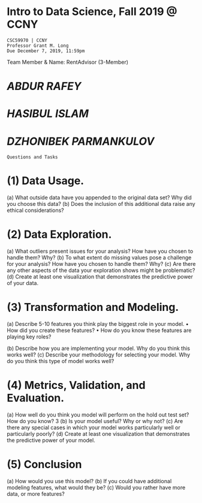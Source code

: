 # Intro to Data Science, Fall 2019 @ CCNY
    CSC59970 | CCNY
    Professor Grant M. Long
    Due December 7, 2019, 11:59pm

Team Member & Name: RentAdvisor (3-Member)
# *ABDUR RAFEY*
# *HASIBUL ISLAM*
# *DZHONIBEK PARMANKULOV*

    Questions and Tasks
# (1) Data Usage.
(a) What outside data have you appended to the original data set? Why did you choose this data? 
(b) Does the inclusion of this additional data raise any ethical considerations? 

# (2) Data Exploration. 
(a) What outliers present issues for your analysis? How have you chosen to handle them? Why?
 (b) To what extent do missing values pose a challenge for your analysis? How have you chosen to handle them? Why?
 (c) Are there any other aspects of the data your exploration shows might be problematic? 
(d) Create at least one visualization that demonstrates the predictive power of your data. 

# (3) Transformation and Modeling.
 (a) Describe 5-10 features you think play the biggest role in your model. 
• How did you create these features? 
• How do you know these features are playing key roles? 

(b) Describe how you are implementing your model. Why do you think this works well? 
(c) Describe your methodology for selecting your model. Why do you think this type of model works well? 

# (4) Metrics, Validation, and Evaluation. 
(a) How well do you think you model will perform on the hold out test set? How do you know? 3 
(b) Is your model useful? Why or why not? 
(c) Are there any special cases in which your model works particularly well or particularly poorly? 
(d) Create at least one visualization that demonstrates the predictive power of your model. 

# (5) Conclusion 
(a) How would you use this model? 
(b) If you could have additional modeling features, what would they be? 
(c) Would you rather have more data, or more features?
